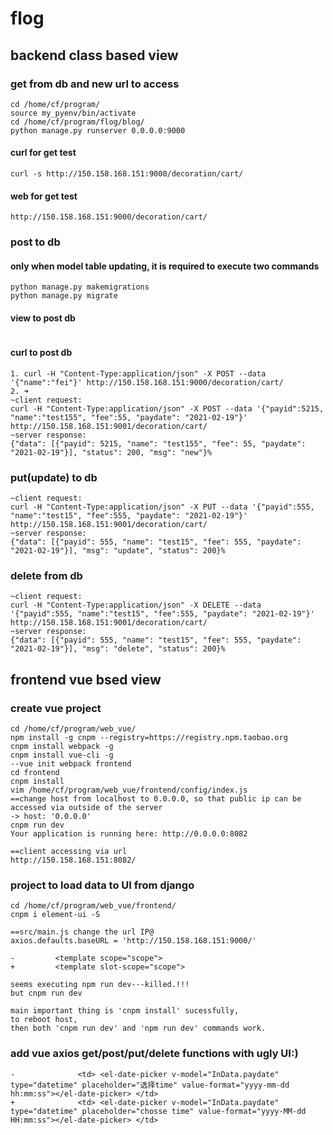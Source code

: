 # flog
## backend class based view
### get from db and new url to access
```
cd /home/cf/program/
source my_pyenv/bin/activate
cd /home/cf/program/flog/blog/
python manage.py runserver 0.0.0.0:9000
```

#### curl for get test
```
curl -s http://150.158.168.151:9000/decoration/cart/
```

#### web for get test
```
http://150.158.168.151:9000/decoration/cart/
```

### post to db
#### only when model table updating, it is required to execute two commands
```
python manage.py makemigrations
python manage.py migrate
```

#### view to post db
```
```

#### curl to post db
```
1. curl -H "Content-Type:application/json" -X POST --data '{"name":"fei"}' http://150.158.168.151:9000/decoration/cart/
2. ➜  
~client request:
curl -H "Content-Type:application/json" -X POST --data '{"payid":5215, "name":"test155", "fee":55, "paydate": "2021-02-19"}' http://150.158.168.151:9001/decoration/cart/
~server response:
{"data": [{"payid": 5215, "name": "test155", "fee": 55, "paydate": "2021-02-19"}], "status": 200, "msg": "new"}% 
```

### put(update) to db
```
~client request:
curl -H "Content-Type:application/json" -X PUT --data '{"payid":555, "name":"test15", "fee":555, "paydate": "2021-02-19"}' http://150.158.168.151:9001/decoration/cart/
~server response:
{"data": [{"payid": 555, "name": "test15", "fee": 555, "paydate": "2021-02-19"}], "msg": "update", "status": 200}%
```

### delete from db
```
~client request:
curl -H "Content-Type:application/json" -X DELETE --data '{"payid":555, "name":"test15", "fee":555, "paydate": "2021-02-19"}' http://150.158.168.151:9001/decoration/cart/
~server response:
{"data": [{"payid": 555, "name": "test15", "fee": 555, "paydate": "2021-02-19"}], "msg": "delete", "status": 200}% 
```


## frontend vue bsed view
### create vue project
```
cd /home/cf/program/web_vue/
npm install -g cnpm --registry=https://registry.npm.taobao.org
cnpm install webpack -g
cnpm install vue-cli -g
--vue init webpack frontend
cd frontend
cnpm install
vim /home/cf/program/web_vue/frontend/config/index.js
==change host from localhost to 0.0.0.0, so that public ip can be accessed via outside of the server
-> host: '0.0.0.0' 
cnpm run dev
Your application is running here: http://0.0.0.0:8082

==client accessing via url
http://150.158.168.151:8082/
```

### project to load data to UI from django
```
cd /home/cf/program/web_vue/frontend/
cnpm i element-ui -S

==src/main.js change the url IP@
axios.defaults.baseURL = 'http://150.158.168.151:9000/'

-         <template scope="scope">
+         <template slot-scope="scope">

seems executing npm run dev---killed.!!!
but cnpm run dev

main important thing is 'cnpm install' sucessfully, 
to reboot host, 
then both 'cnpm run dev' and 'npm run dev' commands work.
```

### add vue axios get/post/put/delete functions with ugly UI:)
```
-              <td> <el-date-picker v-model="InData.paydate" type="datetime" placeholder="选择time" value-format="yyyy-mm-dd hh:mm:ss"></el-date-picker> </td>
+              <td> <el-date-picker v-model="InData.paydate" type="datetime" placeholder="chosse time" value-format="yyyy-MM-dd HH:mm:ss"></el-date-picker> </td>
```
